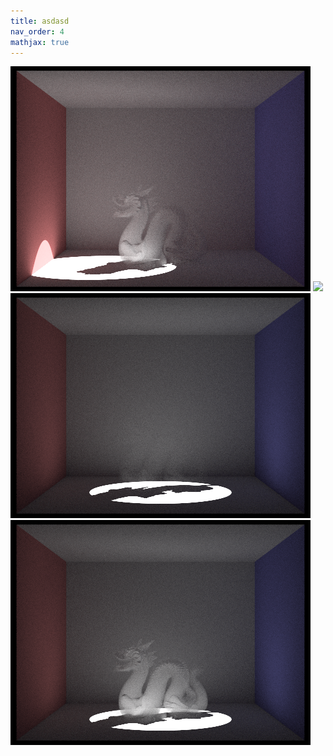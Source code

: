 ```yaml
---
title: asdasd
nav_order: 4
mathjax: true
---
```



![](./all/342021159_209570898534117_2898589987432416758_n.png)
![](./all/342171818_947294883370211_3652382478988574324_n.png)
![](./all/342630262_251411307414609_3551260398559427052_n.png)
![](./all/342743298_901695811115033_5847132956451815525_n.png)
